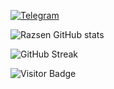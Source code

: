  [![Telegram](https://img.shields.io/static/v1?label=Telegram&message=chat&color=990bff)](https://t.me/razs_19)

![Razsen GitHub stats](https://github-readme-stats.vercel.app/api?username=rasenss&show_icons=true&theme=radical)

![GitHub Streak](https://github-readme-streak-stats.herokuapp.com?user=rasenss&theme=neon-palenight&hide_border=true)

![Visitor Badge](https://visitor-badge.laobi.icu/badge?page_id=rasenss.rasenss)
<!---
rasenss/rasenss is a ✨ special ✨ repository because its `README.md` (this file) appears on your GitHub profile.
You can click the Preview link to take a look at your changes.
--->
